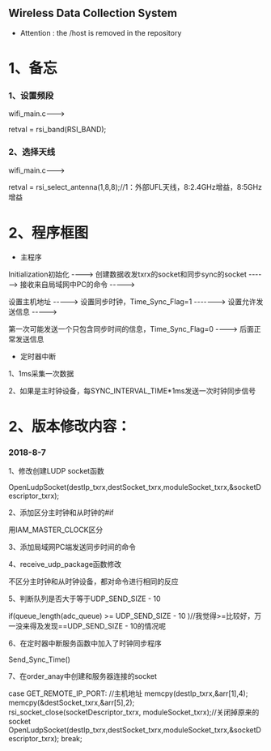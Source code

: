 ## Wireless Data Collection System
* Attention : the /host is removed in the repository

# 1、备忘

### 1、设置频段

wifi_main.c--->

retval = rsi_band(RSI_BAND); 

### 2、选择天线

wifi_main.c--->

retval = rsi_select_antenna(1,8,8);//1：外部UFL天线，8:2.4GHz增益，8:5GHz增益

# 2、程序框图

* 主程序

Initialization初始化     ---->   创建数据收发txrx的socket和同步sync的socket   ------>     接收来自局域网中PC的命令       ----->

设置主机地址        ----->      设置同步时钟，Time_Sync_Flag=1     ------->     设置允许发送信息     ----->      

第一次可能发送一个只包含同步时间的信息，Time_Sync_Flag=0        ---->       后面正常发送信息

* 定时器中断

1、1ms采集一次数据

2、如果是主时钟设备，每SYNC_INTERVAL_TIME*1ms发送一次时钟同步信号

# 2、版本修改内容：

### 2018-8-7

1、修改创建LUDP socket函数

OpenLudpSocket(destIp_txrx,destSocket_txrx,moduleSocket_txrx,&socketDescriptor_txrx);

2、添加区分主时钟和从时钟的#if

用IAM_MASTER_CLOCK区分

3、添加局域网PC端发送同步时间的命令

4、receive_udp_package函数修改

不区分主时钟和从时钟设备，都对命令进行相同的反应

5、判断队列是否大于等于UDP_SEND_SIZE - 10

if(queue_length(adc_queue) >= UDP_SEND_SIZE - 10 )//我觉得>=比较好，万一没来得及发现==UDP_SEND_SIZE - 10的情况呢

6、在定时器中断服务函数中加入了时钟同步程序

Send_Sync_Time()

7、在order_anay中创建和服务器连接的socket

case GET_REMOTE_IP_PORT:            //主机地址
	memcpy(destIp_txrx,&arr[1],4);
	memcpy(&destSocket_txrx,&arr[5],2);
	rsi_socket_close(socketDescriptor_txrx, moduleSocket_txrx);//关闭掉原来的socket
	OpenLudpSocket(destIp_txrx,destSocket_txrx,moduleSocket_txrx,&socketDescriptor_txrx);
	break;
 